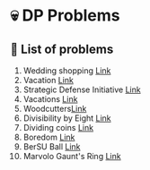 # 💀 DP Problems

## 📜 List of problems

1. Wedding shopping [Link](https://vjudge.net/problem/UVA-11450)
2. Vacation [Link](https://onlinejudge.org/index.php?option=onlinejudge&page=show_problem&problem=1133)
3. Strategic Defense Initiative [Link](https://onlinejudge.org/index.php?option=com_onlinejudge&Itemid=8&page=show_problem&problem=438)
4. Vacations [Link](https://codeforces.com/contest/699/problem/C)
5. Woodcutters[Link](https://codeforces.com/contest/545/problem/C)
6. Divisibility by Eight [Link](https://codeforces.com/contest/550/problem/C)
7. Dividing coins [Link](https://onlinejudge.org/index.php?option=com_onlinejudge&Itemid=8&page=show_problem&problem=503)
8. Boredom [Link](https://codeforces.com/problemset/problem/455/A)
9. BerSU Ball [Link](https://codeforces.com/problemset/problem/489/B)
10. Marvolo Gaunt's Ring [Link](https://codeforces.com/problemset/problem/855/B)
